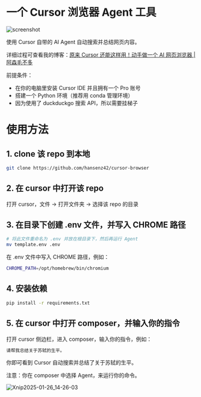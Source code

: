 # 一个 Cursor 浏览器 Agent 工具

![screenshot](https://github.com/user-attachments/assets/75aa5540-ca48-4547-b57b-2898072d8c8e)

使用 Cursor 自带的 AI Agent 自动搜索并总结网页内容。

详细过程可查看我的博客：[原来 Cursor 还能这样用！动手做一个 AI 网页浏览器 | 阿森毛不多](https://www.assen.top/blog/2025-01-21-cursor-ai)

前提条件：
- 在你的电脑里安装 Cursor IDE 并且拥有一个 Pro 账号
- 搭建一个 Python 环境（推荐用 conda 管理环境）
- 因为使用了 duckduckgo 搜索 API，所以需要挂梯子

# 使用方法

## 1. clone 该 repo 到本地

```bash
git clone https://github.com/hansenz42/cursor-browser
```

## 2. 在 cursor 中打开该 repo

打开 cursor，文件 -> 打开文件夹 -> 选择该 repo 的目录

## 3. 在目录下创建 .env 文件，并写入 CHROME 路径

```bash
# 将此文件重命名为 .env 并放在根目录下，然后再运行 Agent
mv template.env .env
```

在 .env 文件中写入 CHROME 路径，例如：

```bash
CHROME_PATH=/opt/homebrew/bin/chromium
```

## 4. 安装依赖

```bash
pip install -r requirements.txt
```

## 5. 在 cursor 中打开 composer，并输入你的指令

打开 cursor 侧边栏，进入 composer，输入你的指令，例如：

```bash
请帮我总结关于苏轼的生平。
```

你即可看到 Cursor 自动搜索并总结了关于苏轼的生平。

注意：你在 composer 中选择 Agent，来运行你的命令。

![Xnip2025-01-26_14-26-03](https://github.com/user-attachments/assets/d5d1da85-cd52-4a63-8c6e-288f09968eca)
